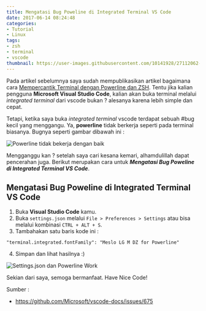 ```yaml
---
title: Mengatasi Bug Poweline di Integrated Terminal VS Code
date: 2017-06-14 08:24:48
categories:
- Tutorial
- Linux
tags:
- zsh
- terminal
- vscode
thumbnail: https://user-images.githubusercontent.com/10141928/27112062-aa809f4a-50de-11e7-81d5-605fe57b7b4f.png
---
```

Pada artikel sebelumnya saya sudah mempublikasikan artikel bagaimana cara [Mempercantik Terminal dengan Powerline dan ZSH](https://idindrakusuma.github.io/2017/06/14/Mempercantik-Terminal-dengan-Powerline-dan-ZSH/). Tentu jika kalian pengguna **Microsoft Visual Studio Code**, kalian akan buka terminal melalui _integrated terminal_ dari vscode bukan ? alesanya karena lebih simple dan cepat. <!--more-->

Tetapi, ketika saya buka _integrated terminal_ vscode terdapat sebuah #bug kecil yang menggangu. Ya, **powerline** tidak berkerja seperti pada terminal biasanya. Bugnya seperti gambar dibawah ini :

![Powerline tidak bekerja dengan baik](https://user-images.githubusercontent.com/10141928/27112063-aa82d530-50de-11e7-9fb2-a89b9eabfb6c.png)

Mengganggu kan ? setelah saya cari kesana kemari, alhamdulillah dapat pencerahan juga. Berikut merupakan cara untuk _**Mengatasi Bug Poweline di Integrated Terminal VS Code**_.

## Mengatasi Bug Poweline di Integrated Terminal VS Code
1. Buka **Visual Studio Code** kamu.
2. Buka `settings.json` melalui `File > Preferences > Settings` atau bisa melalui kombinasi `CTRL + ALT + S`.
3. Tambahakan satu baris kode ini :
```
"terminal.integrated.fontFamily": "Meslo LG M DZ for Powerline"
```
4. Simpan dan lihat hasilnya :)

![Settings.json dan Powerline Work](https://user-images.githubusercontent.com/10141928/27112062-aa809f4a-50de-11e7-81d5-605fe57b7b4f.png)

Sekian dari saya, semoga bermanfaat. Have Nice Code!

Sumber :
- https://github.com/Microsoft/vscode-docs/issues/675
